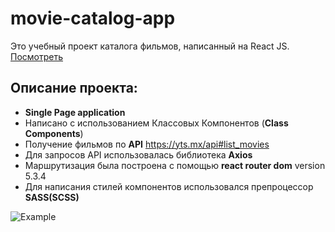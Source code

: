 # movie-catalog-app 
Это учебный проект каталога фильмов, написанный на React JS.
[Посмотреть](https://horoshere.github.io/movie-catalog-app)

## Описание проекта:

* **Single Page application**
* Написано с использованием Классовых Компонентов (**Class Components**)
* Получение фильмов по **API** https://yts.mx/api#list_movies
* Для запросов API использовалась библиотека **Axios**
* Маршрутизация была построена с помощью **react router dom** version 5.3.4
* Для написания стилей компонентов использовался препроцессор **SASS(SCSS)**

![Example](https://sun9-76.userapi.com/impg/8b_dO-EDxEbyH_OLvpptfZRsr1aP-NDpjjqN7w/NAr8HzJJR14.jpg?size=1894x887&quality=95&sign=fa8f4a17962e007a88b0ea083b5a8af8&type=album)

